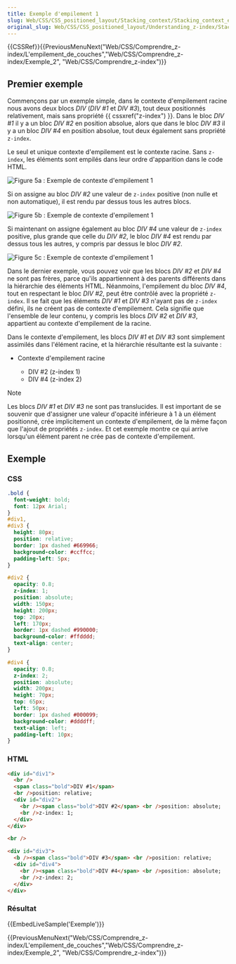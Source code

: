 ```yaml
---
title: Exemple d'empilement 1
slug: Web/CSS/CSS_positioned_layout/Stacking_context/Stacking_context_example_1
original_slug: Web/CSS/CSS_positioned_layout/Understanding_z-index/Stacking_context_example_1
---
```


{{CSSRef}}{{PreviousMenuNext("Web/CSS/Comprendre_z-index/L'empilement_de_couches","Web/CSS/Comprendre_z-index/Exemple_2", "Web/CSS/Comprendre_z-index")}}

## Premier exemple

Commençons par un exemple simple, dans le contexte d'empilement racine nous avons deux blocs _DIV_ (_DIV #1_ et _DIV #3_), tout deux positionnés relativement, mais sans propriété {{ cssxref("z-index") }}. Dans le bloc _DIV #1_ il y a un bloc _DIV #2_ en position absolue, alors que dans le bloc _DIV #3_ il y a un bloc _DIV #4_ en position absolue, tout deux également sans propriété `z-index`.

Le seul et unique contexte d'empilement est le contexte racine. Sans `z-index`, les éléments sont empilés dans leur ordre d'apparition dans le code HTML.

![Figure 5a : Exemple de contexte d'empilement 1](understanding_zindex_05a.png)

Si on assigne au bloc _DIV #2_ une valeur de `z-index` positive (non nulle et non automatique), il est rendu par dessus tous les autres blocs.

![Figure 5b : Exemple de contexte d'empilement 1](understanding_zindex_05b.png)

Si maintenant on assigne également au bloc _DIV #4_ une valeur de `z-index` positive, plus grande que celle du _DIV #2_, le bloc _DIV #4_ est rendu par dessus tous les autres, y compris par dessus le bloc _DIV #2_.

![Figure 5c : Exemple de contexte d'empilement 1](understanding_zindex_05c.png)

Dans le dernier exemple, vous pouvez voir que les blocs _DIV #2_ et _DIV #4_ ne sont pas frères, parce qu'ils appartiennent à des parents différents dans la hiérarchie des éléments HTML. Néanmoins, l'empilement du bloc _DIV #4_, tout en respectant le bloc _DIV #2_, peut être contrôlé avec la propriété `z-index`. Il se fait que les éléments _DIV #1_ et _DIV #3_ n'ayant pas de `z-index` défini, ils ne créent pas de contexte d'empilement. Cela signifie que l'ensemble de leur contenu, y compris les blocs _DIV #2_ et _DIV #3_, appartient au contexte d'empilement de la racine.

Dans le contexte d'empilement, les blocs _DIV #1_ et _DIV #3_ sont simplement assimilés dans l'élément racine, et la hiérarchie résultante est la suivante&nbsp;:

- Contexte d'empilement racine

  - DIV #2 (z-index 1)
  - DIV #4 (z-index 2)

> [!NOTE]
> Les blocs _DIV #1_ et _DIV #3_ ne sont pas translucides. Il est important de se souvenir que d'assigner une valeur d'opacité inférieure à 1 à un élément positionné, crée implicitement un contexte d'empilement, de la même façon que l'ajout de propriétés `z-index`. Et cet exemple montre ce qui arrive lorsqu'un élément parent ne crée pas de contexte d'empilement.

## Exemple

### CSS

```css
.bold {
  font-weight: bold;
  font: 12px Arial;
}
#div1,
#div3 {
  height: 80px;
  position: relative;
  border: 1px dashed #669966;
  background-color: #ccffcc;
  padding-left: 5px;
}

#div2 {
  opacity: 0.8;
  z-index: 1;
  position: absolute;
  width: 150px;
  height: 200px;
  top: 20px;
  left: 170px;
  border: 1px dashed #990000;
  background-color: #ffdddd;
  text-align: center;
}

#div4 {
  opacity: 0.8;
  z-index: 2;
  position: absolute;
  width: 200px;
  height: 70px;
  top: 65px;
  left: 50px;
  border: 1px dashed #000099;
  background-color: #ddddff;
  text-align: left;
  padding-left: 10px;
}
```

### HTML

```html
<div id="div1">
  <br />
  <span class="bold">DIV #1</span>
  <br />position: relative;
  <div id="div2">
    <br /><span class="bold">DIV #2</span> <br />position: absolute;
    <br />z-index: 1;
  </div>
</div>

<br />

<div id="div3">
  <b /><span class="bold">DIV #3</span> <br />position: relative;
  <div id="div4">
    <br /><span class="bold">DIV #4</span> <br />position: absolute;
    <br />z-index: 2;
  </div>
</div>
```

### Résultat

{{EmbedLiveSample('Exemple')}}

{{PreviousMenuNext("Web/CSS/Comprendre_z-index/L'empilement_de_couches","Web/CSS/Comprendre_z-index/Exemple_2", "Web/CSS/Comprendre_z-index")}}

